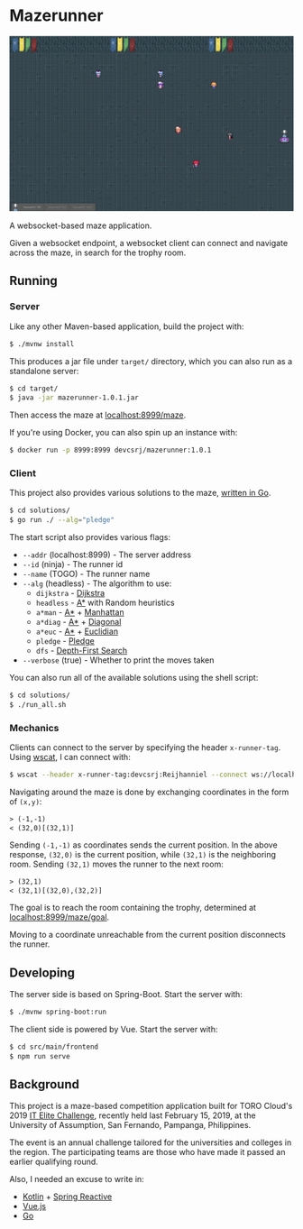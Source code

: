 # Mazerunner

![](demo.png)

A websocket-based maze application.

Given a websocket endpoint, a websocket client can connect and navigate across the maze, in search for the trophy room. 

## Running

### Server

Like any other Maven-based application, build the project with:

```bash
$ ./mvnw install
```

This produces a jar file under `target/` directory, which you can also run as a standalone server:

```bash
$ cd target/
$ java -jar mazerunner-1.0.1.jar
```

Then access the maze at [localhost:8999/maze](localhost:8999/maze).

If you're using Docker, you can also spin up an instance with:

```bash
$ docker run -p 8999:8999 devcsrj/mazerunner:1.0.1
```

### Client

This project also provides various solutions to the maze, [written in Go](https://golang.org/).

```bash
$ cd solutions/
$ go run ./ --alg="pledge"
```

The start script also provides various flags:

* `--addr` (localhost:8999) - The server address
* `--id` (ninja) - The runner id
* `--name` (TOGO) - The runner name
* `--alg` (headless) - The algorithm to use: 
    * `dijkstra` - [Dijkstra](https://en.wikipedia.org/wiki/Dijkstra%27s_algorithm)
    * `headless` - [A*](https://en.wikipedia.org/wiki/A*_search_algorithm) with Random heuristics
    * `a*man` - [A*](https://en.wikipedia.org/wiki/A*_search_algorithm) + [Manhattan](https://en.wiktionary.org/wiki/Manhattan_distance)
    * `a*diag` - [A*](https://en.wikipedia.org/wiki/A*_search_algorithm) + [Diagonal](https://en.wikipedia.org/wiki/Chebyshev_distance)
    * `a*euc` - [A*](https://en.wikipedia.org/wiki/A*_search_algorithm) + [Euclidian](https://en.wikipedia.org/wiki/Euclidean_distance)
    * `pledge` - [Pledge](https://en.wikipedia.org/wiki/Maze_solving_algorithm#Pledge_algorithm)
    * `dfs` - [Depth-First Search](https://en.wikipedia.org/wiki/Depth-first_search)
* `--verbose` (true) - Whether to print the moves taken

You can also run all of the available solutions using the shell script:

```bash
$ cd solutions/
$ ./run_all.sh
```

### Mechanics

Clients can connect to the server by specifying the header `x-runner-tag`. Using 
[wscat](https://github.com/websockets/wscat), I can connect with:

```bash
$ wscat --header x-runner-tag:devcsrj:Reijhanniel --connect ws://localhost:8999/maze/move
```

Navigating around the maze is done by exchanging coordinates in the form of `(x,y)`:

```
> (-1,-1)
< (32,0)[(32,1)]
```

Sending `(-1,-1)` as coordinates sends the current position. In the above response, 
`(32,0)` is the current position, while `(32,1)` is the neighboring room. Sending 
`(32,1)` moves the runner to the next room:

```
> (32,1)
< (32,1)[(32,0),(32,2)]
```

The goal is to reach the room containing the trophy, determined at [localhost:8999/maze/goal](localhost:8999/maze/goal).

Moving to a coordinate unreachable from the current position disconnects the runner.

## Developing

The server side is based on Spring-Boot. Start the server with:

```bash
$ ./mvnw spring-boot:run
```

The client side is powered by Vue. Start the server with:

```bash
$ cd src/main/frontend
$ npm run serve
```

## Background

This project is a maze-based competition application built for TORO Cloud's 2019 [IT Elite Challenge](https://www.torocloud.com/it-elite), 
recently held last February 15, 2019, at the University of Assumption, San Fernando, Pampanga, Philippines.

The event is an annual challenge tailored for the universities and colleges in the region. The participating teams are 
those who have made it passed an earlier qualifying round.

Also, I needed an excuse to write in:
* [Kotlin](https://kotlinlang.org/) + [Spring Reactive](https://docs.spring.io/spring-framework/docs/5.0.0.M1/spring-framework-reference/html/web-reactive.html)
* [Vue.js](https://vuejs.org/)
* [Go](https://golang.org/)


